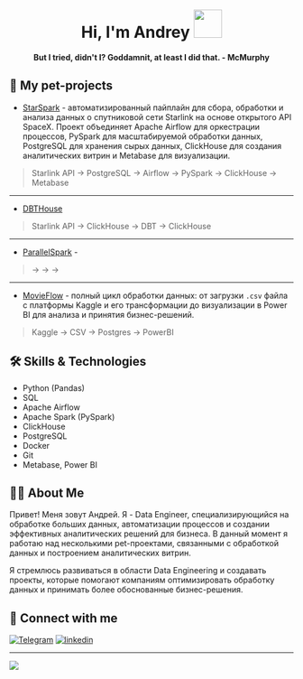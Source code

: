 <div align="center">
<h1> Hi, I'm Andrey <img src="https://media.giphy.com/media/J2awouDsf23R2vo2p5/giphy.gif" width="50"></h1>
<p><b>But I tried, didn't I? Goddamnit, at least I did that. - McMurphy</b></p>
</div>

## 🐶 My pet-projects

- [StarSpark]() - автоматизированный пайплайн для сбора, обработки и анализа данных о спутниковой сети Starlink на основе открытого API SpaceX. Проект объединяет Apache Airflow для оркестрации процессов, PySpark для масштабируемой обработки данных, PostgreSQL для хранения сырых данных, ClickHouse для создания аналитических витрин и Metabase для визуализации.
> Starlink API → PostgreSQL → Airflow → PySpark → ClickHouse → Metabase
---
- [DBTHouse]()
> Starlink API → ClickHouse → DBT → ClickHouse
---
- [ParallelSpark]() - 
> → → →
---
- [MovieFlow]() - полный цикл обработки данных: от загрузки `.csv` файла с платформы Kaggle и его трансформации до визуализации в Power BI для анализа и принятия бизнес-решений.
> Kaggle → CSV → Postgres → PowerBI

## 🛠 Skills & Technologies

  - Python (Pandas)
  - SQL
  - Apache Airflow
  - Apache Spark (PySpark)
  - ClickHouse
  - PostgreSQL
  - Docker
  - Git
  - Metabase, Power BI
    
## 👨‍💻 About Me

Привет! Меня зовут Андрей. Я - Data Engineer, специализирующийся на обработке больших данных, автоматизации процессов и создании эффективных аналитических решений для бизнеса. В данный момент я работаю над несколькими pet-проектами, связанными с обработкой данных и построением аналитических витрин.

Я стремлюсь развиваться в области Data Engineering и создавать проекты, которые помогают компаниям оптимизировать обработку данных и принимать более обоснованные бизнес-решения.

## 🤝 Connect with me

[![Telegram](https://img.shields.io/badge/Telegram-2CA5E0?style=for-the-badge&logo=telegram&logoColor=white)](https://t.me/AndrewMenethil) [![linkedin](https://img.shields.io/badge/linkedin%20-%230077B5.svg?&style=for-the-badge&logo=linkedin&logoColor=white)](https://www.linkedin.com/in/andreyttt/)

---

![](https://komarev.com/ghpvc/?username=AndrewMenethil)

